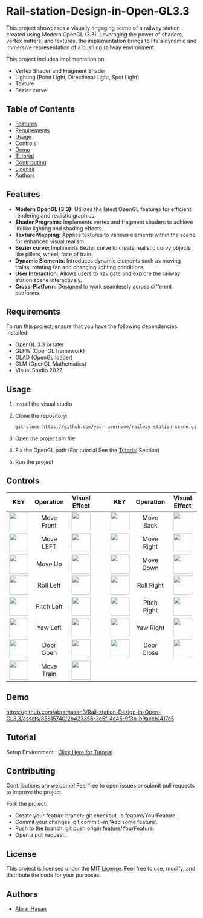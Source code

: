 # Rail-station-Design-in-Open-GL3.3

This project showcases a visually engaging scene of a railway station created using Modern OpenGL (3.3). Leveraging the power of shaders, vertex buffers, and textures, the implementation brings to life a dynamic and immersive representation of a bustling railway environment.

This project includes implimentation on:
- Vertex Shader and Fragment Shader
- Lighting (Point Light, Directional Light, Spot Light)
- Texture
- Bézier curve

## Table of Contents

- [Features](#features)
- [Requirements](#requirements)
- [Usage](#usage)
- [Controls](#controls)
- [Demo](#demo)
- [Tutorial](#tutorial)
- [Contributing](#contributing)
- [License](#license)
- [Authors](#authors)

## Features

- **Modern OpenGL (3.3):** Utilizes the latest OpenGL features for efficient rendering and realistic graphics.
- **Shader Programs:** Implements vertex and fragment shaders to achieve lifelike lighting and shading effects.
- **Texture Mapping:** Applies textures to various elements within the scene for enhanced visual realism.
- **Bézier curve:** Impliments Bézier curve to create realistic curvy objects like pillers, wheel, face of train. 
- **Dynamic Elements:** Introduces dynamic elements such as moving trains, rotating fan and changing lighting conditions.
- **User Interaction:** Allows users to navigate and explore the railway station scene interactively.
- **Cross-Platform:** Designed to work seamlessly across different platforms.

## Requirements

To run this project, ensure that you have the following dependencies installed:

- OpenGL 3.3 or later
- GLFW (OpenGL framework)
- GLAD (OpenGL loader)
- GLM (OpenGL Mathematics)
- Visual Studio 2022

## Usage
1. Install the visual studio
2. Clone the repository:

   ```bash
   git clone https://github.com/your-username/railway-station-scene.git
3. Open the project.sln file
4. Fix the OpenGL path (For tutorial See the [Tutorial](#tutorial) Section) 
5. Run the project

## Controls



| KEY  | Operation | Visual Effect |  | | KEY  | Operation | Visual Effect | 
| :-------------: | :-------------: | :-------------: |:-------------: |:-------------: | :-------------: | :-------------: | :-------------: |
|  <img src ="https://github.com/abrarhasan3/Rail-station-Design-in-Open-GL3.3/assets/85815740/c2878424-81d2-4567-ac7f-5e3c40fdf42c" height = "50" width = "50"> | Move Front  | <img src="https://github.com/abrarhasan3/Rail-station-Design-in-Open-GL3.3/assets/85815740/dd497508-6fd3-4f06-a431-5c28d33e620a" height = "50" width = "50"> |  | | <img src ="https://github.com/abrarhasan3/Rail-station-Design-in-Open-GL3.3/blob/main/Images/S.png" height = "50" width = "50"> | Move Back  | <img src="https://github.com/abrarhasan3/Rail-station-Design-in-Open-GL3.3/blob/main/Images/Back.png" height = "50" width = "50"> | 
|  <img src ="https://github.com/abrarhasan3/Rail-station-Design-in-Open-GL3.3/blob/main/Images/A.png" height = "50" width = "50"> | Move LEFT  | <img src="https://github.com/abrarhasan3/Rail-station-Design-in-Open-GL3.3/blob/main/Images/Left.png" height = "50" width = "50"> |  | | <img src ="https://github.com/abrarhasan3/Rail-station-Design-in-Open-GL3.3/blob/main/Images/D.png" height = "50" width = "50"> | Move Right  | <img src="https://github.com/abrarhasan3/Rail-station-Design-in-Open-GL3.3/blob/main/Images/Right.png" height = "50" width = "50"> |  
|  <img src ="https://github.com/abrarhasan3/Rail-station-Design-in-Open-GL3.3/blob/main/Images/E.png" height = "50" width = "50"> | Move Up  | <img src="https://github.com/abrarhasan3/Rail-station-Design-in-Open-GL3.3/blob/main/Images/UP.png" height = "50" width = "50"> |  | | <img src ="https://github.com/abrarhasan3/Rail-station-Design-in-Open-GL3.3/blob/main/Images/F.png" height = "50" width = "50"> | Move Down  | <img src="https://github.com/abrarhasan3/Rail-station-Design-in-Open-GL3.3/blob/main/Images/Down.png" height = "50" width = "50"> | 
|  <img src ="https://github.com/abrarhasan3/Rail-station-Design-in-Open-GL3.3/blob/main/Images/k.png" height = "50" width = "50"> | Roll Left  | <img src="https://github.com/abrarhasan3/Rail-station-Design-in-Open-GL3.3/blob/main/Images/Roll%20Left.png" height = "50" width = "50"> |  | | <img src ="https://github.com/abrarhasan3/Rail-station-Design-in-Open-GL3.3/blob/main/Images/J.png" height = "50" width = "50"> | Roll Right  | <img src="https://github.com/abrarhasan3/Rail-station-Design-in-Open-GL3.3/blob/main/Images/Roll%20Right.png" height = "50" width = "50"> | 
|  <img src ="https://github.com/abrarhasan3/Rail-station-Design-in-Open-GL3.3/blob/main/Images/I.png" height = "50" width = "50"> | Pitch Left  | <img src="https://github.com/abrarhasan3/Rail-station-Design-in-Open-GL3.3/blob/main/Images/Pitch%20Left.png" height = "50" width = "50"> |  | | <img src ="https://github.com/abrarhasan3/Rail-station-Design-in-Open-GL3.3/blob/main/Images/U.png" height = "50" width = "50"> | Pitch Right  | <img src="https://github.com/abrarhasan3/Rail-station-Design-in-Open-GL3.3/blob/main/Images/Pitch%20Right.png" height = "50" width = "50"> | 
| <img src ="https://github.com/abrarhasan3/Rail-station-Design-in-Open-GL3.3/blob/main/Images/T.png" height = "50" width = "50"> | Yaw Left  | <img src="https://github.com/abrarhasan3/Rail-station-Design-in-Open-GL3.3/blob/main/Images/Yaw%20Left.png" height = "50" width = "50">| | | <img src ="https://github.com/abrarhasan3/Rail-station-Design-in-Open-GL3.3/blob/main/Images/Y.png" height = "50" width = "50"> | Yaw Right  | <img src="https://github.com/abrarhasan3/Rail-station-Design-in-Open-GL3.3/blob/main/Images/Yaw%20Right.png" height = "50" width = "50">|
| <img src ="https://github.com/abrarhasan3/Rail-station-Design-in-Open-GL3.3/blob/main/Images/P.png" height = "50" width = "50"> | Door Open  | <img src="https://github.com/abrarhasan3/Rail-station-Design-in-Open-GL3.3/blob/main/Images/Door%20Open.png" height = "50" width = "50">| | | <img src ="https://github.com/abrarhasan3/Rail-station-Design-in-Open-GL3.3/blob/main/Images/O.png" height = "50" width = "50"> | Door Close  | <img src="https://github.com/abrarhasan3/Rail-station-Design-in-Open-GL3.3/blob/main/Images/Door%20Close.png" height = "50" width = "50">|<br>
| <img src ="https://github.com/abrarhasan3/Rail-station-Design-in-Open-GL3.3/blob/main/Images/L.png" height = "50" width = "50"> | Move Train  | <img src="https://github.com/abrarhasan3/Rail-station-Design-in-Open-GL3.3/blob/main/Images/Move%20Train.png" height = "50" width = "50">|  
## Demo


https://github.com/abrarhasan3/Rail-station-Design-in-Open-GL3.3/assets/85815740/2b423356-3e5f-4c45-9f3b-b9accb1417c5




## Tutorial 
Setup Environment : <a href= "https://youtu.be/WoTRZ0t1tT4?si=uxiBXIGt65EZqlh5">Click Here for Tutorial </a>

## Contributing
Contributions are welcome! Feel free to open issues or submit pull requests to improve the project.

Fork the project.
- Create your feature branch: git checkout -b feature/YourFeature.
- Commit your changes: git commit -m 'Add some feature'.
- Push to the branch: git push origin feature/YourFeature.
- Open a pull request.

## License

This project is licensed under the [MIT License](https://choosealicense.com/licenses/mit/). Feel free to use, modify, and distribute the code for your purposes.

## Authors

- [Abrar Hasan](https://www.github.com/abrarhasan3)
